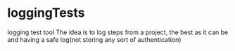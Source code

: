 # loggingTests
logging test tool
The idea is to log steps from a project, the best as it can be and having a safe log(not storing any sort of authentication)
